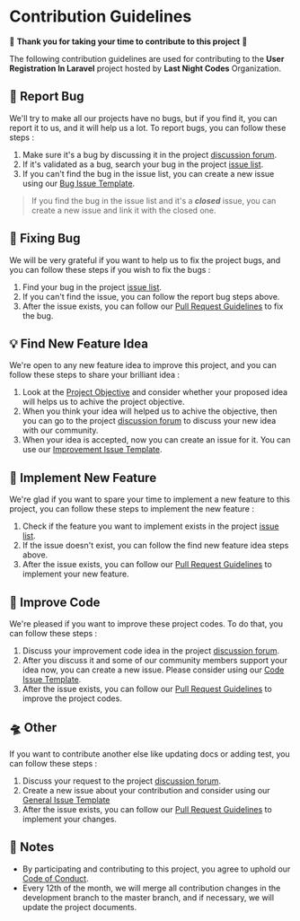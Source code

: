 # Contribution Guidelines
💖 **Thank you for taking your time to contribute to this project** 💖

The following contribution guidelines are used for contributing to the **User Registration In Laravel** project hosted by **Last Night Codes** Organization.

## 🐛 Report Bug
We'll try to make all our projects have no bugs, but if you find it, you can report it to us, and it will help us a lot. To report bugs, you can follow these steps :
1. Make sure it's a bug by discussing it in the project [discussion forum](https://github.com/lncodes/laravel-user-registration/discussions).
2. If it's validated as a bug, search your bug in the project [issue list](https://github.com/lncodes/laravel-user-registration/issues).
3. If you can't find the bug in the issue list, you can create a new issue using our [Bug Issue Template](https://github.com/lncodes/.github/blob/master/.github/ISSUE_TEMPLATE/BUG_ISSUE_TEMPLATE.md).
> If you find the bug in the issue list and it's a ***closed*** issue, you can create a new issue and link it with the closed one.

## 🔧 Fixing Bug
We will be very grateful if you want to help us to fix the project bugs, and you can follow these steps if you wish to fix the bugs :
1. Find your bug in the project [issue list](https://github.com/lncodes/laravel-user-registration/issues). 
2. If you can't find the issue, you can follow the report bug steps above.
3. After the issue exists, you can follow our [Pull Request Guidelines](https://github.com/lncodes/.github/blob/master/.github/PULL_REQUEST_GUIDELINES.md) to fix the bug.

## 💡 Find New Feature Idea
We're open to any new feature idea to improve this project, and you can follow these steps to share your brilliant idea :
1. Look at the [Project Objective](README.md/#objective) and consider whether your proposed idea will helps us to achive the project objective.
2. When you think your idea will helped us to achive the objective, then you can go to the project [discussion forum](https://github.com/lncodes/laravel-user-registration/discussions) to discuss your new idea with our community.
3. When your idea is accepted, now you can create an issue for it. You can use our [Improvement Issue Template](https://github.com/lncodes/.github/blob/master/.github/ISSUE_TEMPLATE/FEATURE_ISSUE_TEMPLATE.md).

## 🎉 Implement New Feature
We're glad if you want to spare your time to implement a new feature to this project, you can follow these steps to implement the new feature :
1. Check if the feature you want to implement exists in the project [issue list](https://github.com/lncodes/laravel-user-registration/issues).
2. If the issue doesn't exist, you can follow the find new feature idea steps above.
3. After the issue exists, you can follow our [Pull Request Guidelines](https://github.com/lncodes/.github/blob/master/.github/PULL_REQUEST_GUIDELINES.md) to implement your new feature.

## 🚀 Improve Code
We're pleased if you want to improve these project codes. To do that, you can follow these steps :
1. Discuss your improvement code idea in the project [discussion forum](https://github.com/lncodes/laravel-user-registration/discussions).
2. After you discuss it and some of our community members support your idea now, you can create a new issue. Please consider using our [Code Issue Template](https://github.com/lncodes/.github/blob/master/.github/ISSUE_TEMPLATE/CODE_ISSUE_TEMPLATE.md).
3. After the issue exists, you can follow our [Pull Request Guidelines](https://github.com/lncodes/.github/blob/master/.github/PULL_REQUEST_GUIDELINES.md) to improve the project codes.

## 🛸 Other
If you want to contribute another else like updating docs or adding test, you can follow these steps :
1. Discuss your request to the project [discussion forum](https://github.com/lncodes/laravel-user-registration/discussions).
2. Create a new issue about your contribution and consider using our [General Issue Template](https://github.com/lncodes/.github/blob/master/.github/ISSUE_TEMPLATE/GENERAL_ISSUE_TEMPLATE.md)
3. After the issue exists, you can follow our [Pull Request Guidelines](https://github.com/lncodes/.github/blob/master/.github/PULL_REQUEST_GUIDELINES.md) to implement your changes.

## 📌 Notes
- By participating and contributing to this project, you agree to uphold our [Code of Conduct](https://github.com/lncodes/.github/blob/master/.github/CODE_OF_CONDUCT.md).
- Every 12th of the month, we will merge all contribution changes in the development branch to the master branch, and if necessary, we will update the project documents.
